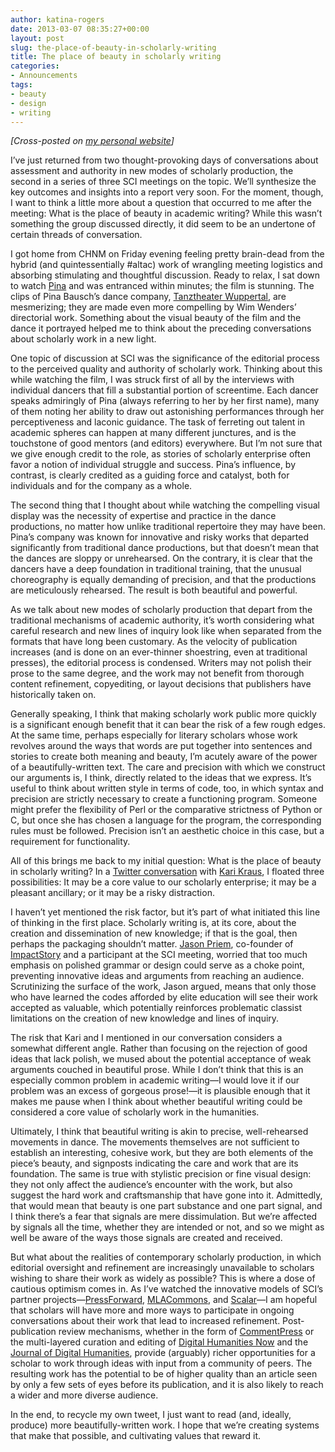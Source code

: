 ```yaml
---
author: katina-rogers
date: 2013-03-07 08:35:27+00:00
layout: post
slug: the-place-of-beauty-in-scholarly-writing
title: The place of beauty in scholarly writing
categories:
- Announcements
tags:
- beauty
- design
- writing
---
```


_[Cross-posted on [my personal website](http://wp.me/p2CaGd-gr)]_

I’ve just returned from two thought-provoking days of conversations about assessment and authority in new modes of scholarly production, the second in a series of three SCI meetings on the topic. We’ll synthesize the key outcomes and insights into a report very soon. For the moment, though, I want to think a little more about a question that occurred to me after the meeting: What is the place of beauty in academic writing? While this wasn’t something the group discussed directly, it did seem to be an undertone of certain threads of conversation.  

I got home from CHNM on Friday evening feeling pretty brain-dead from the hybrid (and quintessentially #altac) work of wrangling meeting logistics and absorbing  stimulating and thoughtful discussion. Ready to relax, I sat down to watch [Pina](http://www.imdb.com/title/tt1440266/) and was entranced within minutes; the film is stunning. The clips of Pina Bausch’s dance company, [Tanztheater Wuppertal](http://www.pina-bausch.de/en/dancetheatre/), are mesmerizing; they are made even more compelling by Wim Wenders’ directorial work. Something about the visual beauty of the film and the dance it portrayed helped me to think about the preceding conversations about scholarly work in a new light.

One topic of discussion at SCI was the significance of the editorial process to the perceived quality and authority of scholarly work. Thinking about this while watching the film, I was struck first of all by the interviews with individual dancers that fill a substantial portion of screentime. Each dancer speaks admiringly of Pina (always referring to her by her first name), many of them noting her ability to draw out astonishing performances through her perceptiveness and laconic guidance. The task of ferreting out talent in academic spheres can happen at many different junctures, and is the touchstone of good mentors (and editors) everywhere. But I’m not sure that we give enough credit to the role, as stories of scholarly enterprise often favor a notion of individual struggle and success. Pina’s influence, by contrast, is clearly credited as a guiding force and catalyst, both for individuals and for the company as a whole. 

The second thing that I thought about while watching the compelling visual display was the necessity of expertise and practice in the dance productions, no matter how unlike traditional repertoire they may have been. Pina’s company was known for innovative and risky works that departed significantly from traditional dance productions, but that doesn’t mean that the dances are sloppy or unrehearsed. On the contrary, it is clear that the dancers have a deep foundation in traditional training, that the unusual choreography is equally demanding of precision, and that the productions are meticulously rehearsed. The result is both beautiful and powerful. 

As we talk about new modes of scholarly production that depart from the traditional mechanisms of academic authority, it’s worth considering what careful research and new lines of inquiry look like when separated from the formats that have long been customary. As the velocity of publication increases (and is done on an ever-thinner shoestring, even at traditional presses), the editorial process is condensed. Writers may not polish their prose to the same degree, and the work may not benefit from thorough content refinement, copyediting, or layout decisions that publishers have historically taken on.  

Generally speaking, I think that making scholarly work public more quickly is a significant enough benefit that it can bear the risk of a few rough edges. At the same time, perhaps especially for literary scholars whose work revolves around the ways that words are put together into sentences and stories to create both meaning and beauty, I’m acutely aware of the power of a beautifully-written text. The care and precision with which we construct our arguments is, I think, directly related to the ideas that we express. It’s useful to think about written style in terms of code, too, in which syntax and precision are strictly necessary to create a functioning program. Someone might prefer the flexibility of Perl or the comparative strictness of Python or C, but once she has chosen a language for the program, the corresponding rules must be followed. Precision isn’t an aesthetic choice in this case, but a requirement for functionality.

All of this brings me back to my initial question: What is the place of beauty in scholarly writing? In a [Twitter conversation](http://storify.com/katinalynn/beauty-and-scholarly-writing) with [Kari Kraus](http://www.karikraus.com/), I floated three possibilities: It may be a core value to our scholarly enterprise; it may be a pleasant ancillary; or it may be a risky distraction. 

I haven’t yet mentioned the risk factor, but it’s part of what initiated this line of thinking in the first place. Scholarly writing is, at its core, about the creation and dissemination of new knowledge; if that is the goal, then perhaps the packaging shouldn’t matter. [Jason Priem](http://jasonpriem.org/), co-founder of [ImpactStory](http://impactstory.org/) and a participant at the SCI meeting, worried that too much emphasis on polished grammar or design could serve as a choke point, preventing innovative ideas and arguments from reaching an audience. Scrutinizing the surface of the work, Jason argued, means that only those who have learned the codes afforded by elite education will see their work accepted as valuable, which potentially reinforces problematic classist limitations on the creation of new knowledge and lines of inquiry.

The risk that Kari and I mentioned in our conversation considers a somewhat different angle. Rather than focusing on the rejection of good ideas that lack polish, we mused about the potential acceptance of weak arguments couched in beautiful prose. While I don’t think that this is an especially common problem in academic writing&mdash;I would love it if our problem was an excess of gorgeous prose!&mdash;it is plausible enough that it makes me pause when I think about whether beautiful writing could be considered a core value of scholarly work in the humanities.

Ultimately, I think that beautiful writing is akin to precise, well-rehearsed movements in dance. The movements themselves are not sufficient to establish an interesting, cohesive work, but they are both elements of the piece’s beauty, and signposts indicating the care and work that are its foundation. The same is true with stylistic precision or fine visual design: they not only affect the audience’s encounter with the work, but also suggest the hard work and craftsmanship that have gone into it. Admittedly, that would mean that beauty is one part substance and one part signal, and I think there’s a fear that signals are mere dissimulation. But we’re affected by signals all the time, whether they are intended or not, and so we might as well be aware of the ways those signals are created and received.

But what about the realities of contemporary scholarly production, in which editorial oversight and refinement are increasingly unavailable to scholars wishing to share their work as widely as possible? This is where a dose of cautious optimism comes in. As I’ve watched the innovative models of SCI’s partner projects&mdash;[PressForward](http://pressforward.org/), [MLACommons](http://commons.mla.org/), and [Scalar](http://scalar.usc.edu/)&mdash;I am hopeful that scholars will have more and more ways to participate in ongoing conversations about their work that lead to increased refinement. Post-publication review mechanisms, whether in the form of [CommentPress](http://www.futureofthebook.org/commentpress/) or the multi-layered curation and editing of [Digital Humanities Now](http://digitalhumanitiesnow.org/) and the [Journal of Digital Humanities](http://journalofdigitalhumanities.org/), provide (arguably) richer opportunities for a scholar to work through ideas with input from a community of peers. The resulting work has the potential to be of higher quality than an article seen by only a few sets of eyes before its publication, and it is also likely to reach a wider and more diverse audience.

In the end, to recycle my own tweet, I just want to read (and, ideally, produce) more beautifully-written work. I hope that we’re creating systems that make that possible, and cultivating values that reward it.
